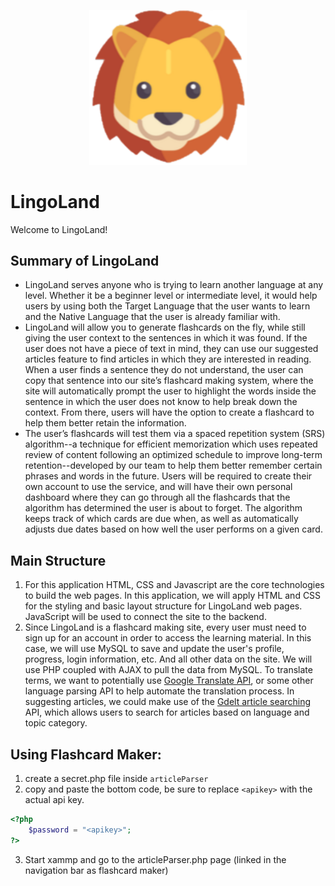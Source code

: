 <p align="center">
  <img src="https://github.com/lysms/LingoLand/blob/master/resources/images/Lion.png" width="50%" title="LingoLand Logo">
</p>

# LingoLand
Welcome to LingoLand!

## Summary of LingoLand
- LingoLand serves anyone who is trying to learn another language at any level. Whether it be a beginner level or intermediate level, it would help users by using both the Target Language that the user wants to learn and the Native Language that the user is already familiar with.
- LingoLand will allow you to generate flashcards on the fly, while still giving the user
context to the sentences in which it was found. If the user does not have a piece of text in mind,
they can use our suggested articles feature to find articles in which they are interested in
reading. When a user finds a sentence they do not understand, the user can copy that
sentence into our site’s flashcard making system, where the site will automatically prompt the
user to highlight the words inside the sentence in which the user does not know to help break
down the context. From there, users will have the option to create a flashcard to help them
better retain the information.
- The user’s flashcards will test them via a spaced repetition system (SRS) algorithm--a
technique for efficient memorization which uses repeated review of content following an
optimized schedule to improve long-term retention--developed by our team to help them better
remember certain phrases and words in the future. Users will be required to create their own
account to use the service, and will have their own personal dashboard where they can go
through all the flashcards that the algorithm has determined the user is about to forget. The
algorithm keeps track of which cards are due when, as well as automatically adjusts due dates
based on how well the user performs on a given card.

## Main Structure
1. For this application HTML, CSS and Javascript are the core technologies to build the
web pages. In this application, we will apply HTML and CSS for the styling and basic layout
structure for LingoLand web pages. JavaScript will be used to connect the site to the backend.
2. Since LingoLand is a flashcard making site, every user must need to sign up for an
account in order to access the learning material. In this case, we will use MySQL to save and
update the user's profile, progress, login information, etc. And all other data on the site.
We will use PHP coupled with AJAX to pull the data from MySQL. To translate terms, we want
to potentially use [Google Translate API](https://cloud.google.com/translate/docs/reference/rest), or some other language parsing API to help automate
the translation process. In suggesting articles, we could make use of the [Gdelt article searching](https://blog.gdeltproject.org/announcing-the-gdelt-full-text-search-api/)
API, which allows users to search for articles based on language and topic category.


## Using Flashcard Maker:
1. create a secret.php file inside `articleParser`
2. copy and paste the bottom code, be sure to replace `<apikey>` with the actual api key.
``` php
<?php
    $password = "<apikey>";
?>
```
3. Start xammp and go to the articleParser.php page (linked in the navigation bar as flashcard maker)
